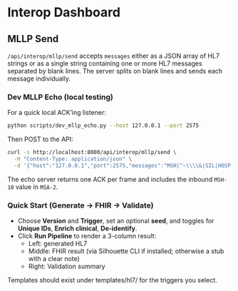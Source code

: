 # Interop Dashboard

## MLLP Send

`/api/interop/mllp/send` accepts `messages` either as a JSON array of HL7 strings or as a single string containing one or more HL7 messages separated by blank lines. The server splits on blank lines and sends each message individually.

### Dev MLLP Echo (local testing)

For a quick local ACK’ing listener:

```bash
python scripts/dev_mllp_echo.py --host 127.0.0.1 --port 2575
```

Then POST to the API:

```bash
curl -s http://localhost:8000/api/interop/mllp/send \
  -H "Content-Type: application/json" \
  -d '{"host":"127.0.0.1","port":2575,"messages":"MSH|^~\\\\&|SIL|HOSP|REC|HUB|202501010000||ADT^A01|X|P|2.4\\r\\nPID|1||12345^^^HOSP^MR||DOE^JOHN\\r\\n"}'
```

The echo server returns one ACK per frame and includes the inbound `MSH-10` value in `MSA-2`.

### Quick Start (Generate → FHIR → Validate)

- Choose **Version** and **Trigger**, set an optional **seed**, and toggles for **Unique IDs**, **Enrich clinical**, **De-identify**.
- Click **Run Pipeline** to render a 3-column result:
  - Left: generated HL7
  - Middle: FHIR result (via Silhouette CLI if installed; otherwise a stub with a clear note)
  - Right: Validation summary

Templates should exist under templates/hl7/<version> for the triggers you select.
